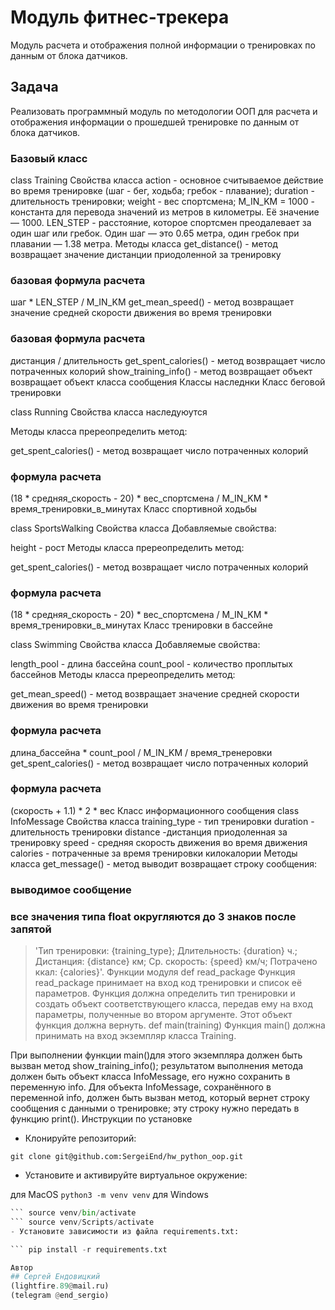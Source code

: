 # Модуль фитнес-трекера
Модуль расчета и отображения полной информации о тренировках по данным от блока датчиков.
## Задача
Реализовать программный модуль по методологии ООП для расчета и отображения информации о прошедшей тренировке по данным от блока датчиков.

### Базовый класс
class Training
Свойства класса
action - основное считываемое действие во время тренировке (шаг - бег, ходьба; гребок - плавание);
duration - длительность тренировки;
weight - вес спортсмена;
M_IN_KM = 1000 - константа для перевода значений из метров в километры. Её значение — 1000.
LEN_STEP - расстояние, которое спортсмен преодалевает за один шаг или гребок. Один шаг — это 0.65 метра, один гребок при плавании — 1.38 метра.
Методы класса
get_distance() - метод возвращает значение дистанции приодоленной за тренировку
### базовая формула расчета
шаг * LEN_STEP / M_IN_KM
get_mean_speed() - метод возвращает значение средней скорости движения во время тренировки
### базовая формула расчета
дистанция / длительность
get_spent_calories() - метод возвращает число потраченных колорий
show_training_info() - метод возвращает объект возвращает объект класса сообщения
Классы наследнки
Класс беговой тренировки

class Running
Свойства класса
наследуюутся

Методы класса
пререопределить метод:

get_spent_calories() - метод возвращает число потраченных колорий
### формула расчета
(18 * средняя_скорость - 20) * вес_спортсмена / M_IN_KM * время_тренировки_в_минутах
Класс спортивной ходьбы

class SportsWalking
Свойства класса
Добавляемые свойства:

height - рост
Методы класса
пререопределить метод:

get_spent_calories() - метод возвращает число потраченных колорий
### формула расчета
(18 * средняя_скорость - 20) * вес_спортсмена / M_IN_KM * время_тренировки_в_минутах
Класс тренировки в бассейне

class Swimming
Свойства класса
Добавляемые свойства:

length_pool - длина бассейна
count_pool - количество проплытых бассейнов
Методы класса
пререопределить метод:

get_mean_speed() - метод возвращает значение средней скорости движения во время тренировки
### формула расчета
длина_бассейна * count_pool / M_IN_KM / время_тренеровки
get_spent_calories() - метод возвращает число потраченных колорий
### формула расчета
(скорость + 1.1) * 2 * вес
Класс информационного сообщения
class InfoMessage
Свойства класса
training_type - тип тренировки
duration - длительность тренировки
distance -дистанция приодоленная за тренировку
speed - средняя скорость движения во время движения
calories - потраченные за время тренировки килокалории
Методы класса
get_message() - метод выводит возвращает строку сообщения:
### выводимое сообщение
### все значения типа float округляются до 3 знаков после запятой
> 'Тип тренировки: {training_type}; Длительность: {duration} ч.; Дистанция: {distance} км; Ср. скорость: {speed} км/ч; Потрачено ккал: {calories}'.
Функции модуля
> def read_package
Функция read_package принимает на вход код тренировки и список её параметров.
Функция должна определить тип тренировки и создать объект соответствующего класса, передав ему на вход параметры, полученные во втором аргументе. Этот объект функция должна вернуть.
> def main(training)
Функция main() должна принимать на вход экземпляр класса Training.

При выполнении функции main()для этого экземпляра должен быть вызван метод show_training_info(); результатом выполнения метода должен быть объект класса InfoMessage, его нужно сохранить в переменную info.
Для объекта InfoMessage, сохранённого в переменной info, должен быть вызван метод, который вернет строку сообщения с данными о тренировке; эту строку нужно передать в функцию print().
Инструкции по установке
- Клонируйте репозиторий:

``` git clone git@github.com:SergeiEnd/hw_python_oop.git ```
- Установите и активируйте виртуальное окружение:

для MacOS
``` python3 -m venv venv ```
для Windows
``` python -m venv venv
``` source venv/bin/activate
``` source venv/Scripts/activate
- Установите зависимости из файла requirements.txt:

``` pip install -r requirements.txt

Автор
## Сергей Ендовицкий 
(lightfire.89@mail.ru) 
(telegram @end_sergio)
